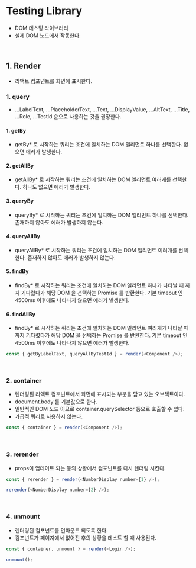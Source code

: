 # Testing Library

- DOM 테스팅 라이브러리
- 실제 DOM 노드에서 작동한다.

<br />

## 1. Render

- 리액트 컴포넌트를 화면에 표시한다.

### 1. query

- ...LabelText,
  ...PlaceholderText,
  ...Text,
  ...DisplayValue,
  ...AltText,
  ...Title,
  ...Role,
  ...TestId 순으로 사용하는 것을 권장한다.

#### 1. getBy

- getBy\* 로 시작하는 쿼리는 조건에 일치하는 DOM 엘리먼트 하나를 선택한다. 없으면 에러가 발생한다.

#### 2. getAllBy

- getAllBy\* 로 시작하는 쿼리는 조건에 일치하는 DOM 엘리먼트 여러개를 선택한다. 하나도 없으면 에러가 발생한다.

#### 3. queryBy

- queryBy\* 로 시작하는 쿼리는 조건에 일치하는 DOM 엘리먼트 하나를 선택한다. 존재하지 않아도 에러가 발생하지 않는다.

#### 4. queryAllBy

- queryAllBy\* 로 시작하는 쿼리는 조건에 일치하는 DOM 엘리먼트 여러개를 선택한다. 존재하지 않아도 에러가 발생하지 않는다.

#### 5. findBy

- findBy\* 로 시작하는 쿼리는 조건에 일치하는 DOM 엘리먼트 하나가 나타날 때 까지 기다렸다가 해당 DOM 을 선택하는 Promise 를 반환한다. 기본 timeout 인 4500ms 이후에도 나타나지 않으면 에러가 발생한다.

#### 6. findAllBy

- findBy\* 로 시작하는 쿼리는 조건에 일치하는 DOM 엘리먼트 여러개가 나타날 때 까지 기다렸다가 해당 DOM 을 선택하는 Promise 를 반환한다. 기본 timeout 인 4500ms 이후에도 나타나지 않으면 에러가 발생한다.

```js
const { getByLabelText, queryAllByTestId } = render(<Component />);
```

<br />

### 2. container

- 렌더링된 리액트 컴포넌트에서 화면에 표시되는 부분을 담고 있는 오브젝트이다.
- document.body 를 기본값으로 한다.
- 일반적인 DOM 노드 이므로 container.querySelector 등으로 호출할 수 있다.
- 가급적 쿼리로 사용하지 않는다.

```js
const { container } = render(<Component />);
```

<br />

### 3. rerender

- props이 업데이트 되는 등의 상황에서 컴포넌트를 다시 렌더링 시킨다.

```js
const { rerender } = render(<NumberDisplay number={1} />);

rerender(<NumberDisplay number={2} />);
```

<br />

### 4. unmount

- 렌더링된 컴포넌트를 언마운드 되도록 한다.
- 컴포넌트가 페이지에서 없어진 후의 상황을 테스트 할 때 사용된다.

```js
const { container, unmount } = render(<Login />);

unmount();
```
